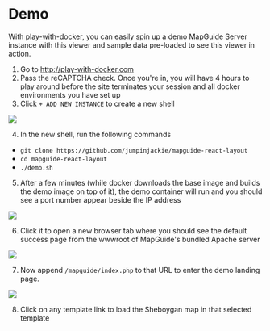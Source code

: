 Demo
====

With [play-with-docker](http://play-with-docker.com), you can easily spin up a demo MapGuide Server instance with this viewer and sample data pre-loaded to see this viewer in action.

 1. Go to http://play-with-docker.com 
 2. Pass the reCAPTCHA check. Once you're in, you will have 4 hours to play around before the site terminates your session and all docker environments you have set up
 3. Click `+ ADD NEW INSTANCE` to create a new shell

![](https://github.com/jumpinjackie/mapguide-react-layout/raw/master/doc/pwd-add-instance.png)

 4. In the new shell, run the following commands
   * `git clone https://github.com/jumpinjackie/mapguide-react-layout`
   * `cd mapguide-react-layout`
   * `./demo.sh`
 5. After a few minutes (while docker downloads the base image and builds the demo image on top of it), the demo container will run and you should see a port number appear beside the IP address

![](https://github.com/jumpinjackie/mapguide-react-layout/raw/master/doc/pwd-port.png)

 6. Click it to open a new browser tab where you should see the default success page from the wwwroot of MapGuide's bundled Apache server

![](https://github.com/jumpinjackie/mapguide-react-layout/raw/master/doc/pwd-success.png)

 7. Now append `/mapguide/index.php` to that URL to enter the demo landing page.

![](https://github.com/jumpinjackie/mapguide-react-layout/raw/master/doc/pwd-landing-page.png)

 8. Click on any template link to load the Sheboygan map in that selected template